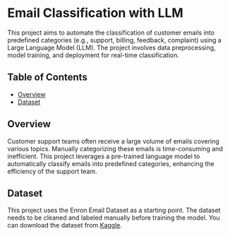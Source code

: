 # Email Classification with LLM

This project aims to automate the classification of customer emails into predefined categories (e.g., support, billing, feedback, complaint) using a Large Language Model (LLM). The project involves data preprocessing, model training, and deployment for real-time classification.

## Table of Contents

- [Overview](#overview)
- [Dataset](#dataset)

## Overview

Customer support teams often receive a large volume of emails covering various topics. Manually categorizing these emails is time-consuming and inefficient. This project leverages a pre-trained language model to automatically classify emails into predefined categories, enhancing the efficiency of the support team.

## Dataset

This project uses the Enron Email Dataset as a starting point. The dataset needs to be cleaned and labeled manually before training the model. You can download the dataset from [Kaggle](https://www.kaggle.com/datasets/wcukierski/enron-email-dataset).
